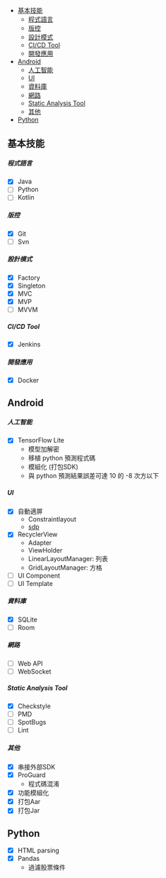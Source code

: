- [基本技能](#基本技能)
    - [程式語言](#程式語言)
    - [版控](#版控)
    - [設計模式](#設計模式)
    - [CI/CD Tool](#cicd-tool)
    - [開發應用](#開發應用)
- [Android](#android)
    - [人工智能](#人工智能)
    - [UI](#ui)
    - [資料庫](#資料庫)
    - [網路](#網路)
    - [Static Analysis Tool](#static-analysis-tool)
    - [其他](#其他)
- [Python](#python)

## 基本技能
##### 程式語言
- [x] Java
- [ ] Python
- [ ] Kotlin

##### 版控
- [x] Git
- [ ] Svn

##### 設計模式
- [x] Factory
- [x] Singleton
- [x] MVC
- [x] MVP
- [ ] MVVM

##### CI/CD Tool
- [x] Jenkins

##### 開發應用
- [x] Docker

## Android
##### 人工智能
- [x] TensorFlow Lite
  - 模型加解密
  - 移植 python 預測程式碼
  - 模組化 (打包SDK)
  - 與 python 預測結果誤差可達 10 的 -8 次方以下

##### UI
- [x] 自動適屏
  - Constraintlayout
  - [sdp](https://github.com/intuit/sdp "sdp")
- [x] RecyclerView
  - Adapter
  - ViewHolder
  - LinearLayoutManager: 列表
  - GridLayoutManager: 方格
- [ ] UI Component
- [ ] UI Template

##### 資料庫
- [x] SQLite
- [ ] Room

##### 網路
- [ ] Web API
- [ ] WebSocket

##### Static Analysis Tool
- [x] Checkstyle
- [ ] PMD
- [ ] SpotBugs
- [ ] Lint

##### 其他
- [x] 串接外部SDK
- [x] ProGuard
  - 程式碼混淆
- [x] 功能模組化
- [x] 打包Aar
- [x] 打包Jar

## Python
- [x] HTML parsing
- [x] Pandas
  - 過濾股票條件 
